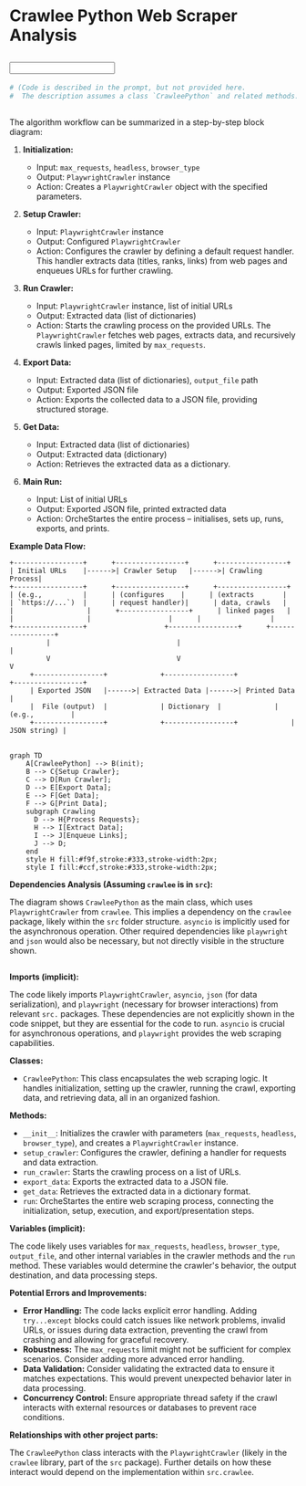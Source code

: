 # Crawlee Python Web Scraper Analysis

## <input code>

```python
# (Code is described in the prompt, but not provided here.  
#  The description assumes a class `CrawleePython` and related methods.)
```

## <algorithm>

The algorithm workflow can be summarized in a step-by-step block diagram:

1. **Initialization:**
   - Input: `max_requests`, `headless`, `browser_type`
   - Output: `PlaywrightCrawler` instance
   - Action: Creates a `PlaywrightCrawler` object with the specified parameters.


2. **Setup Crawler:**
   - Input: `PlaywrightCrawler` instance
   - Output: Configured `PlaywrightCrawler`
   - Action: Configures the crawler by defining a default request handler. This handler extracts data (titles, ranks, links) from web pages and enqueues URLs for further crawling.


3. **Run Crawler:**
   - Input: `PlaywrightCrawler` instance, list of initial URLs
   - Output: Extracted data (list of dictionaries)
   - Action: Starts the crawling process on the provided URLs. The `PlaywrightCrawler` fetches web pages, extracts data, and recursively crawls linked pages, limited by `max_requests`.


4. **Export Data:**
   - Input: Extracted data (list of dictionaries), `output_file` path
   - Output: Exported JSON file
   - Action: Exports the collected data to a JSON file, providing structured storage.


5. **Get Data:**
   - Input: Extracted data (list of dictionaries)
   - Output: Extracted data (dictionary)
   - Action: Retrieves the extracted data as a dictionary.


6. **Main Run:**
   - Input: List of initial URLs
   - Output: Exported JSON file, printed extracted data
   - Action: OrcheStartes the entire process – initialises, sets up, runs, exports, and prints.


**Example Data Flow:**

```
+-----------------+      +-----------------+      +-----------------+
| Initial URLs    |------>| Crawler Setup   |------>| Crawling Process|
+-----------------+      +-----------------+      +-----------------+
| (e.g.,          |      | (configures    |      | (extracts       |
| `https://...`)  |      | request handler)|      | data, crawls   |
|                  |      +-----------------+      | linked pages   |
|                  |                   |      |                 |
+-----------------+                   +-----------------+      +-----------------+
         |                               |                                 |
         V                               V                                 V
     +-----------------+             +-----------------+             +-----------------+
     | Exported JSON   |------>| Extracted Data |------>| Printed Data     |
     |  File (output)  |             | Dictionary  |             | (e.g.,         |
     +-----------------+             +-----------------+             | JSON string) |
```


## <mermaid>

```mermaid
graph TD
    A[CrawleePython] --> B(init);
    B --> C{Setup Crawler};
    C --> D[Run Crawler];
    D --> E[Export Data];
    E --> F[Get Data];
    F --> G[Print Data];
    subgraph Crawling
      D --> H{Process Requests};
      H --> I[Extract Data];
      I --> J[Enqueue Links];
      J --> D;
    end
    style H fill:#f9f,stroke:#333,stroke-width:2px;
    style I fill:#ccf,stroke:#333,stroke-width:2px;

```

**Dependencies Analysis (Assuming `crawlee` is in `src`):**

The diagram shows `CrawleePython` as the main class, which uses `PlaywrightCrawler` from `crawlee`. This implies a dependency on the `crawlee` package, likely within the `src` folder structure. `asyncio` is implicitly used for the asynchronous operation. Other required dependencies like `playwright` and `json` would also be necessary, but not directly visible in the structure shown.


## <explanation>

**Imports (implicit):**

The code likely imports `PlaywrightCrawler`, `asyncio`, `json` (for data serialization), and `playwright` (necessary for browser interactions) from relevant `src.` packages. These dependencies are not explicitly shown in the code snippet, but they are essential for the code to run.  `asyncio` is crucial for asynchronous operations, and `playwright` provides the web scraping capabilities.


**Classes:**

*   `CrawleePython`: This class encapsulates the web scraping logic. It handles initialization, setting up the crawler, running the crawl, exporting data, and retrieving data, all in an organized fashion.


**Methods:**

*   `__init__`: Initializes the crawler with parameters (`max_requests`, `headless`, `browser_type`), and creates a `PlaywrightCrawler` instance.
*   `setup_crawler`: Configures the crawler, defining a handler for requests and data extraction.
*   `run_crawler`: Starts the crawling process on a list of URLs.
*   `export_data`: Exports the extracted data to a JSON file.
*   `get_data`: Retrieves the extracted data in a dictionary format.
*   `run`: OrcheStartes the entire web scraping process, connecting the initialization, setup, execution, and export/presentation steps.



**Variables (implicit):**

The code likely uses variables for `max_requests`, `headless`, `browser_type`, `output_file`, and other internal variables in the crawler methods and the `run` method. These variables would determine the crawler's behavior, the output destination, and data processing steps.


**Potential Errors and Improvements:**

*   **Error Handling:**  The code lacks explicit error handling.  Adding `try...except` blocks could catch issues like network problems, invalid URLs, or issues during data extraction, preventing the crawl from crashing and allowing for graceful recovery.
*   **Robustness:**  The `max_requests` limit might not be sufficient for complex scenarios. Consider adding more advanced error handling.
*   **Data Validation:**  Consider validating the extracted data to ensure it matches expectations. This would prevent unexpected behavior later in data processing.
*   **Concurrency Control:**  Ensure appropriate thread safety if the crawl interacts with external resources or databases to prevent race conditions.


**Relationships with other project parts:**

The `CrawleePython` class interacts with the `PlaywrightCrawler` (likely in the `crawlee` library, part of the `src` package).  Further details on how these interact would depend on the implementation within `src.crawlee`.